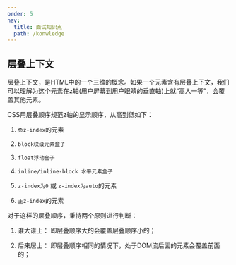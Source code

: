 ```yaml
---
order: 5
nav:
  title: 面试知识点
  path: /konwledge
---
```


## 层叠上下文

   层叠上下文，是HTML中的一个三维的概念。如果一个元素含有层叠上下文，我们可以理解为这个元素在z轴(用户屏幕到用户眼睛的垂直轴)上就“高人一等”，会覆盖其他元素。

   CSS用层叠顺序规范z轴的显示顺序，从高到低如下：

   1. `负z-index`的元素

   2. `block块级元素盒子`

   3. `float浮动盒子`

   4. `inline/inline-block 水平元素盒子`

   5. `z-index为0` 或 `z-index为auto`的元素

   6. `正z-index`的元素

   对于这样的层叠顺序，秉持两个原则进行判断：

   1. 谁大谁上： 即层叠顺序大的会覆盖层叠顺序小的；

   2. 后来居上： 即层叠顺序相同的情况下，处于DOM流后面的元素会覆盖前面的；
